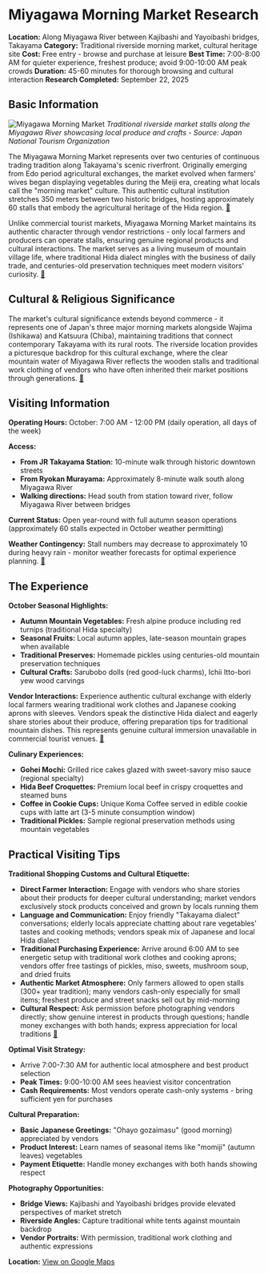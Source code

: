 # Miyagawa Morning Market Research

**Location:** Along Miyagawa River between Kajibashi and Yayoibashi bridges, Takayama
**Category:** Traditional riverside morning market, cultural heritage site
**Cost:** Free entry - browse and purchase at leisure
**Best Time:** 7:00-8:00 AM for quieter experience, freshest produce; avoid 9:00-10:00 AM peak crowds
**Duration:** 45-60 minutes for thorough browsing and cultural interaction
**Research Completed:** September 22, 2025

## Basic Information

![Miyagawa Morning Market](https://res-4.cloudinary.com/jnto/image/upload/w_750,h_503,c_fill,f_auto,fl_lossy,q_auto/v1508517382/gifu/Gifu1339_2.jpg)
*Traditional riverside market stalls along the Miyagawa River showcasing local produce and crafts - Source: Japan National Tourism Organization*

The Miyagawa Morning Market represents over two centuries of continuous trading tradition along Takayama's scenic riverfront. Originally emerging from Edo period agricultural exchanges, the market evolved when farmers' wives began displaying vegetables during the Meiji era, creating what locals call the "morning market" culture. This authentic cultural institution stretches 350 meters between two historic bridges, hosting approximately 60 stalls that embody the agricultural heritage of the Hida region. [🔗](https://www.hida.jp/english/touristattractions/takayamacity/historyandculture/4000162.html)

Unlike commercial tourist markets, Miyagawa Morning Market maintains its authentic character through vendor restrictions - only local farmers and producers can operate stalls, ensuring genuine regional products and cultural interactions. The market serves as a living museum of mountain village life, where traditional Hida dialect mingles with the business of daily trade, and centuries-old preservation techniques meet modern visitors' curiosity. [🔗](https://www.japan.travel/en/spot/1255/)

## Cultural & Religious Significance

The market's cultural significance extends beyond commerce - it represents one of Japan's three major morning markets alongside Wajima (Ishikawa) and Katsuura (Chiba), maintaining traditions that connect contemporary Takayama with its rural roots. The riverside location provides a picturesque backdrop for this cultural exchange, where the clear mountain water of Miyagawa River reflects the wooden stalls and traditional work clothing of vendors who have often inherited their market positions through generations. [🔗](https://visitgifu.com/see-do/hida-takayama-miyagawa-morning-market/)

## Visiting Information

**Operating Hours:** October: 7:00 AM - 12:00 PM (daily operation, all days of the week)

**Access:**
- **From JR Takayama Station:** 10-minute walk through historic downtown streets
- **From Ryokan Murayama:** Approximately 8-minute walk south along Miyagawa River
- **Walking directions:** Head south from station toward river, follow Miyagawa River between bridges

**Current Status:** Open year-round with full autumn season operations (approximately 60 stalls expected in October weather permitting)

**Weather Contingency:** Stall numbers may decrease to approximately 10 during heavy rain - monitor weather forecasts for optimal experience planning. [🔗](https://www.snowmonkeyresorts.com/activities/takayama-morning-markets/)

## The Experience

**October Seasonal Highlights:**
- **Autumn Mountain Vegetables:** Fresh alpine produce including red turnips (traditional Hida specialty)
- **Seasonal Fruits:** Local autumn apples, late-season mountain grapes when available
- **Traditional Preserves:** Homemade pickles using centuries-old mountain preservation techniques
- **Cultural Crafts:** Sarubobo dolls (red good-luck charms), Ichii Itto-bori yew wood carvings

**Vendor Interactions:**
Experience authentic cultural exchange with elderly local farmers wearing traditional work clothes and Japanese cooking aprons with sleeves. Vendors speak the distinctive Hida dialect and eagerly share stories about their produce, offering preparation tips for traditional mountain dishes. This represents genuine cultural immersion unavailable in commercial tourist venues. [🔗](https://www.japan-guide.com/e/e5907.html)

**Culinary Experiences:**
- **Gohei Mochi:** Grilled rice cakes glazed with sweet-savory miso sauce (regional specialty)
- **Hida Beef Croquettes:** Premium local beef in crispy croquettes and steamed buns
- **Coffee in Cookie Cups:** Unique Koma Coffee served in edible cookie cups with latte art (3-5 minute consumption window)
- **Traditional Pickles:** Sample regional preservation methods using mountain vegetables

## Practical Visiting Tips

**Traditional Shopping Customs and Cultural Etiquette:**
- **Direct Farmer Interaction:** Engage with vendors who share stories about their products for deeper cultural understanding; market vendors exclusively stock products conceived and grown by locals running them
- **Language and Communication:** Enjoy friendly "Takayama dialect" conversations; elderly locals appreciate chatting about rare vegetables' tastes and cooking methods; vendors speak mix of Japanese and local Hida dialect
- **Traditional Purchasing Experience:** Arrive around 6:00 AM to see energetic setup with traditional work clothes and cooking aprons; vendors offer free tastings of pickles, miso, sweets, mushroom soup, and dried fruits
- **Authentic Market Atmosphere:** Only farmers allowed to open stalls (300+ year tradition); many vendors cash-only especially for small items; freshest produce and street snacks sell out by mid-morning
- **Cultural Respect:** Ask permission before photographing vendors directly; show genuine interest in products through questions; handle money exchanges with both hands; express appreciation for local traditions [🔗](https://www.snowmonkeyresorts.com/smr/takayama-city/a-guide-to-takayamas-morning-markets/)

**Optimal Visit Strategy:**
- Arrive 7:00-7:30 AM for authentic local atmosphere and best product selection
- **Peak Times:** 9:00-10:00 AM sees heaviest visitor concentration
- **Cash Requirements:** Most vendors operate cash-only systems - bring sufficient yen for purchases

**Cultural Preparation:**
- **Basic Japanese Greetings:** "Ohayo gozaimasu" (good morning) appreciated by vendors
- **Product Interest:** Learn names of seasonal items like "momiji" (autumn leaves) vegetables
- **Payment Etiquette:** Handle money exchanges with both hands showing respect

**Photography Opportunities:**
- **Bridge Views:** Kajibashi and Yayoibashi bridges provide elevated perspectives of market stretch
- **Riverside Angles:** Capture traditional white tents against mountain backdrop
- **Vendor Portraits:** With permission, traditional work clothing and authentic expressions

**Location:** [View on Google Maps](https://maps.google.com/maps?q=Miyagawa+Morning+Market,+Shimosannomachi,+Takayama,+Gifu+506-0841,+Japan)